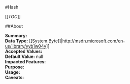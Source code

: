 #Hash

[[_TOC_]]

##About

**Summary:**   
**Data Type:** [[System.Byte[]|http://msdn.microsoft.com/en-us/library/yyb1w04y]]  
**Accepted Values:**   
**Default Value:** null  
**Impacted Features:**   
**Purpose:**   
**Usage:**   
**Caveats:**   

